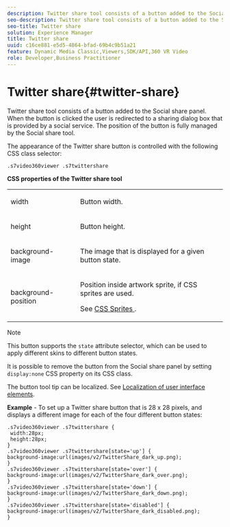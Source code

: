 ```yaml
---
description: Twitter share tool consists of a button added to the Social share panel. When the button is clicked the user is redirected to a sharing dialog box that is provided by a social service. The position of the button is fully managed by the Social share tool.
seo-description: Twitter share tool consists of a button added to the Social share panel. When the button is clicked the user is redirected to a sharing dialog box that is provided by a social service. The position of the button is fully managed by the Social share tool.
seo-title: Twitter share
solution: Experience Manager
title: Twitter share
uuid: c16ce881-e5d5-4864-bfad-69b4c9b51a21
feature: Dynamic Media Classic,Viewers,SDK/API,360 VR Video
role: Developer,Business Practitioner
---
```


# Twitter share{#twitter-share}

Twitter share tool consists of a button added to the Social share panel. When the button is clicked the user is redirected to a sharing dialog box that is provided by a social service. The position of the button is fully managed by the Social share tool.

<!--<a id="section_ADDF98E91AF24F618289D1682A5FB13A"></a>-->

The appearance of the Twitter share button is controlled with the following CSS class selector:

```
.s7video360viewer .s7twittershare
```

**CSS properties of the Twitter share tool** 

<table id="table_C48C56E696304C9BAFEE71BA9EA9A174"> 
 <tbody> 
  <tr> 
   <td colname="col1"> <p> <span class="codeph"> width </span> </p> </td> 
   <td colname="col2"> <p>Button width. </p> </td> 
  </tr> 
  <tr> 
   <td colname="col1"> <p> <span class="codeph"> height </span> </p> </td> 
   <td colname="col2"> <p>Button height. </p> </td> 
  </tr> 
  <tr> 
   <td colname="col1"> <p> <span class="codeph"> background-image </span> </p> </td> 
   <td colname="col2"> <p> The image that is displayed for a given button state. </p> </td> 
  </tr> 
  <tr> 
   <td colname="col1"> <p> <span class="codeph"> background-position </span> </p> </td> 
   <td colname="col2"> <p> Position inside artwork sprite, if CSS sprites are used. </p> <p>See <a href="../../../c-html5-aem-asset-viewers/c-html5-aem-video360/c-html5-aem-video360-customizingviewer/c-html5-aem-video360-customizingviewer.md#section-9b6d8d601cb441d08214dada7bb4eddc" format="dita" scope="local"> CSS Sprites </a>. </p> </td> 
  </tr> 
 </tbody> 
</table>

>[!NOTE]
>
>This button supports the `state` attribute selector, which can be used to apply different skins to different button states.

It is possible to remove the button from the Social share panel by setting `display:none` CSS property on its CSS class.

The button tool tip can be localized. See [Localization of user interface elements](../../../c-html5-aem-asset-viewers/c-html5-aem-video360/c-html5-aem-video360-localization.md#concept-16262b8096474d6c9c018c3e99110dd1).

**Example** - To set up a Twitter share button that is 28 x 28 pixels, and displays a different image for each of the four different button states:

```
.s7video360viewer .s7twittershare { 
 width:28px; 
 height:28px; 
} 
.s7video360viewer .s7twittershare[state='up'] { 
background-image:url(images/v2/TwitterShare_dark_up.png); 
} 
.s7video360viewer .s7twittershare[state='over'] { 
background-image:url(images/v2/TwitterShare_dark_over.png); 
} 
.s7video360viewer .s7twittershare[state='down'] { 
background-image:url(images/v2/TwitterShare_dark_down.png); 
} 
.s7video360viewer .s7twittershare[state='disabled'] { 
background-image:url(images/v2/TwitterShare_dark_disabled.png); 
}
```

